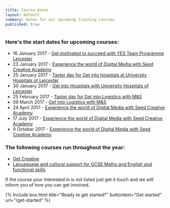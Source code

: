 ```yaml
---
title: Course dates
layout: default
summary: Dates for our upcoming training courses.
published: true
---
```


### Here's the start dates for upcoming courses:

- 16 January 2017 - [Get motivated to succeed with YES Team Programme Leicester](/what-you-can-do/get-motivated-to-succeed)
- 23 January 2017 - [Experience the world of Digital Media with Seed Creative Academy](http://www.yesproject.org/what-you-can-do/experience-the-world-of-digital-media/)
- 25 January 2017 - [Taster day for Get into hospitals at University Hospitals of Leicester](/what-you-can-do/get-hands-on-experience-and-access-to-jobs)
- 30 January 2017 - [Get into Hospitals with University Hospitals of Leicester](/what-you-can-do/get-hands-on-experience-and-access-to-jobs)
- 25 February 2017 - [Taster day for Get into Logistics with M&S](/what-you-can-do/get-hands-on-experience-and-access-to-jobs)
- 06 March 2017 - [Get into Logistics with M&S](/what-you-can-do/get-hands-on-experience-and-access-to-jobs)
- 24 April 2017 - [Experience the world of Digital Media with Seed Creative Academy](http://www.yesproject.org/what-you-can-do/experience-the-world-of-digital-media/)
- 17 July 2017 - [Experience the world of Digital Media with Seed Creative Academy](http://www.yesproject.org/what-you-can-do/experience-the-world-of-digital-media/)
- 9 October 2017 - [Experience the world of Digital Media with Seed Creative Academy](http://www.yesproject.org/what-you-can-do/experience-the-world-of-digital-media/)

### The following courses run throughout the year:

- [Get Creative](/what-you-can-do/get-creative)
- [Lanuaguage and cultural support for GCSE Maths and English and functional skills](/what-you-can-do/yes-specialised-support-services)


If the course your interested in is not listed just get it touch and we will inform you of how you can get involved.

{% include box.html title="Ready to get started?" buttontext="Get started" url="/get-started" %}
